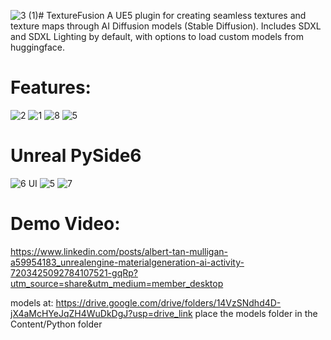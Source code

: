 ![3 (1)](https://github.com/user-attachments/assets/2c21087b-f8eb-4fd3-aa94-2968ab0482a3)# TextureFusion
A UE5 plugin for creating seamless textures and texture maps through AI Diffusion models (Stable Diffusion). Includes SDXL and SDXL Lighting by default, with options to load custom models from huggingface.



# Features:
![2](https://github.com/user-attachments/assets/275c7618-6c0a-4961-968e-cdbb1f2c5854)
![1](https://github.com/user-attachments/assets/d4613c0b-8e45-4571-b60a-53d1567562c5)
![8](https://github.com/user-attachments/assets/97977389-72de-49ba-b566-c51aaa15f9bf)
![5](https://github.com/user-attachments/assets/b9dd634f-e062-464d-af1f-3adadd111705)


# Unreal PySide6
![6](https://github.com/user-attachments/assets/3eb2e3ab-b582-4338-90a2-9dbce85b81fc)
UI
![5](https://github.com/user-attachments/assets/32e702fb-bb35-44f6-968a-6c9a5f72b8be)
![7](https://github.com/user-attachments/assets/82cc5010-e179-4a8b-8b08-1fe8e8e30e51)


# Demo Video:
https://www.linkedin.com/posts/albert-tan-mulligan-a59954183_unrealengine-materialgeneration-ai-activity-7203425092784107521-gqRp?utm_source=share&utm_medium=member_desktop

models at: 
https://drive.google.com/drive/folders/14VzSNdhd4D-jX4aMcHYeJqZH4WuDkDgJ?usp=drive_link
place the models folder in the Content/Python folder
